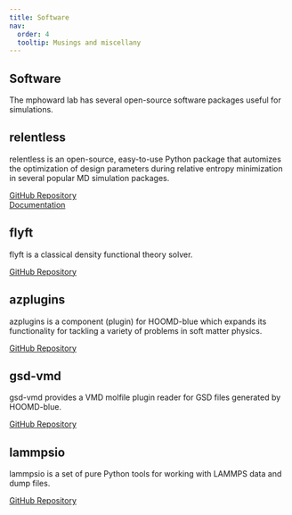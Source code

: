 ```yaml
---
title: Software
nav:
  order: 4
  tooltip: Musings and miscellany
---
```


## Software

The mphoward lab has several open-source software packages useful for simulations.

## relentless 

relentless is an open-source, easy-to-use Python package that automizes the optimization of design parameters during relative entropy minimization in several popular MD simulation packages.
 
 [GitHub Repository](https://github.com/mphowardlab/relentless)\
 [Documentation](https://relentless.readthedocs.io/en/latest/) 

## flyft
flyft is a classical density functional theory solver.

[GitHub Repository](https://github.com/mphowardlab/flyft)

## azplugins
azplugins is a component (plugin) for HOOMD-blue which expands its functionality for tackling a variety of problems in soft matter physics.

 [GitHub Repository](https://github.com/mphowardlab/azplugins)

## gsd-vmd
gsd-vmd provides a VMD molfile plugin reader for GSD files generated by HOOMD-blue.

 [GitHub Repository](https://github.com/mphowardlab/gsd-vmd)

## lammpsio
lammpsio is a set of pure Python tools for working with LAMMPS data and dump files.

 [GitHub Repository](https://github.com/mphowardlab/lammpsio)

